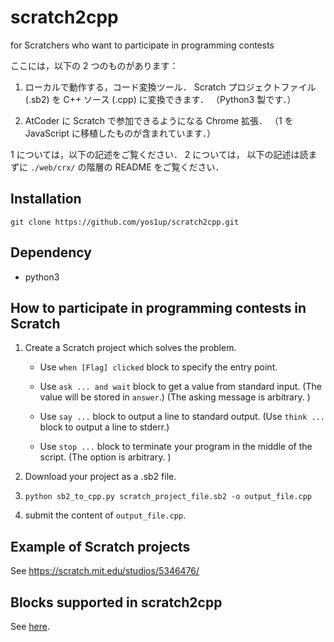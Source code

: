# scratch2cpp

for Scratchers who want to participate in programming contests

ここには，以下の 2 つのものがあります：

1. ローカルで動作する，コード変換ツール． Scratch プロジェクトファイル (.sb2) を C++ ソース (.cpp) に変換できます． （Python3 製です．）

2. AtCoder に Scratch で参加できるようになる Chrome 拡張． （1 を JavaScript に移植したものが含まれています．）


1 については，以下の記述をご覧ください． 2 については， 以下の記述は読まずに `./web/crx/` の階層の README をご覧ください．


## Installation

```
git clone https://github.com/yos1up/scratch2cpp.git
```

## Dependency

* python3

## How to participate in programming contests in Scratch

1. Create a Scratch project which solves the problem.

    * Use `when [Flag] clicked` block to specify the entry point.
    
    * Use `ask ... and wait` block to get a value from standard input. (The value will be stored in `answer`.) (The asking message is arbitrary. )
    
    * Use `say ...` block to output a line to standard output. (Use `think ...` block to output a line to stderr.)
    
    * Use `stop ...` block to terminate your program in the middle of the script. (The option is arbitrary. )

2. Download your project as a .sb2 file.

3. `python sb2_to_cpp.py scratch_project_file.sb2 -o output_file.cpp`

4. submit the content of `output_file.cpp`.

## Example of Scratch projects

See https://scratch.mit.edu/studios/5346476/

## Blocks supported in scratch2cpp

See [here](./blocks.md).
